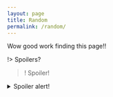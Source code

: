 ```yaml
---
layout: page
title: Random
permalink: /random/
---
```


Wow good work finding this page!!

!> Spoilers?

>! Spoiler!

<details><summary>Spoiler alert!</summary>Hello</details>